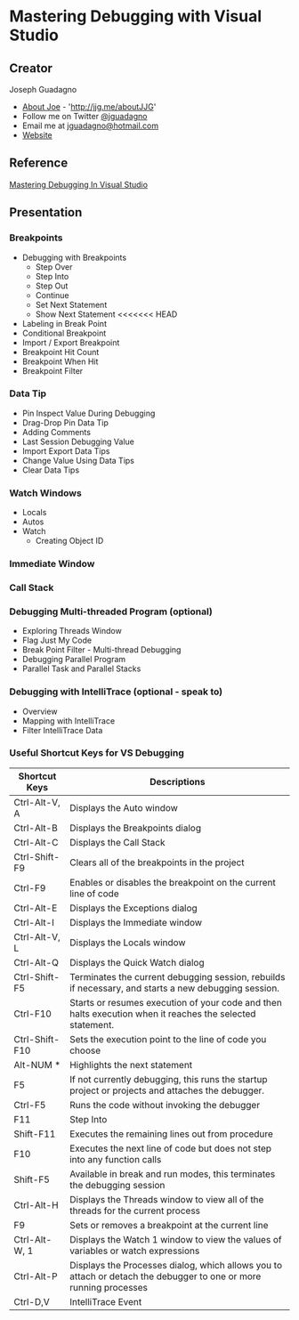 # Mastering Debugging with Visual Studio

## Creator

Joseph Guadagno

* [About Joe](http://jjg.me/aboutJJG)  - 'http://jjg.me/aboutJJG'
* Follow me on Twitter [@jguadagno](https://www.twitter.com/jguadagno)
* Email me at [jguadagno@hotmail.com](mailto:jguadagno@hotmail.com)
* [Website](http://www.josephguadagno.net)

## Reference

[Mastering Debugging In Visual Studio](http://www.codeproject.com/Articles/79508/Mastering-Debugging-in-Visual-Studio-A-Beginn)

## Presentation

### Breakpoints

* Debugging with Breakpoints
  * Step Over
  * Step Into
  * Step Out
  * Continue
  * Set Next Statement
  * Show Next Statement
<<<<<<< HEAD
* Labeling in Break Point
* Conditional Breakpoint
* Import / Export Breakpoint
* Breakpoint Hit Count
* Breakpoint When Hit
* Breakpoint Filter

### Data Tip

* Pin Inspect Value During Debugging
* Drag-Drop Pin Data Tip
* Adding Comments
* Last Session Debugging Value
* Import Export Data Tips
* Change Value Using Data Tips
* Clear Data Tips

### Watch Windows

* Locals
* Autos
* Watch
  * Creating Object ID

### Immediate Window

### Call Stack

### Debugging Multi-threaded Program (optional)

* Exploring Threads Window
* Flag Just My Code
* Break Point Filter - Multi-thread Debugging
* Debugging Parallel Program
* Parallel Task and Parallel Stacks

### Debugging with IntelliTrace (optional - speak to)

* Overview
* Mapping with IntelliTrace
* Filter IntelliTrace Data

### Useful Shortcut Keys for VS Debugging

| Shortcut Keys  | Descriptions                                                                                                      |
| -------------- | ----------------------------------------------------------------------------------------------------------------- |
| Ctrl-Alt-V, A  | Displays the Auto window                                                                                          |
| Ctrl-Alt-B     | Displays the Breakpoints dialog                                                                                   |
| Ctrl-Alt-C     | Displays the Call Stack                                                                                           |
| Ctrl-Shift-F9  | Clears all of the breakpoints in the project                                                                      |
| Ctrl-F9        | Enables or disables the breakpoint on the current line of code                                                    |
| Ctrl-Alt-E     | Displays the Exceptions dialog                                                                                    |
| Ctrl-Alt-I     | Displays the Immediate window                                                                                     |
| Ctrl-Alt-V, L  | Displays the Locals window                                                                                        |
| Ctrl-Alt-Q     | Displays the Quick Watch dialog                                                                                   |
| Ctrl-Shift-F5  | Terminates the current debugging session, rebuilds if necessary, and starts a new debugging session.              |
| Ctrl-F10       | Starts or resumes execution of your code and then halts execution when it reaches the selected statement.         |
| Ctrl-Shift-F10 | Sets the execution point to the line of code you choose                                                           |
| Alt-NUM *      | Highlights the next statement                                                                                     |
| F5             | If not currently debugging, this runs the startup project or projects and attaches the debugger.                  |
| Ctrl-F5        | Runs the code without invoking the debugger                                                                       |
| F11            | Step Into                                                                                                         |
| Shift-F11      | Executes the remaining lines out from procedure                                                                   |
| F10            | Executes the next line of code but does not step into any function calls                                          |
| Shift-F5       | Available in break and run modes, this terminates the debugging session                                           |
| Ctrl-Alt-H     | Displays the Threads window to view all of the threads for the current process                                    |
| F9             | Sets or removes a breakpoint at the current line                                                                  |
| Ctrl-Alt-W, 1  | Displays the Watch 1 window to view the values of variables or watch expressions                                  |
| Ctrl-Alt-P     | Displays the Processes dialog, which allows you to attach or detach the debugger to one or more running processes |
| Ctrl-D,V       | IntelliTrace Event                                                                                                |